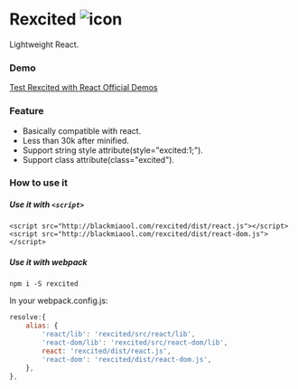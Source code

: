 # Rexcited ![icon](http://blackmiaool.com/rexcited/icon2.png)

Lightweight React.

### Demo

[Test Rexcited with React Official Demos](http://blackmiaool.com/rexcited/test/demo.html)

### Feature

* Basically compatible with react.
* Less than 30k after minified.
* Support string style attribute(style="excited:1;").
* Support class attribute(class="excited").

### How to use it

##### Use it with `<script>`

`<script src="http://blackmiaool.com/rexcited/dist/react.js"></script>`
`<script src="http://blackmiaool.com/rexcited/dist/react-dom.js"></script>`

##### Use it with webpack

`npm i -S rexcited`

In your webpack.config.js:

```javascript
resolve:{
    alias: {
        'react/lib': 'rexcited/src/react/lib',
        'react-dom/lib': 'rexcited/src/react-dom/lib',
        react: 'rexcited/dist/react.js',
        'react-dom': 'rexcited/dist/react-dom.js',            
    },
},
```





